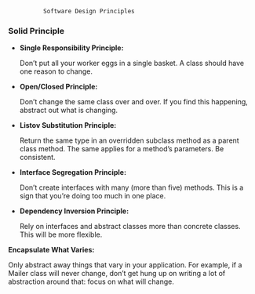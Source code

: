               Software Design Principles

### Solid Principle

- **Single Responsibility Principle:** 

    Don’t put all your worker eggs in a single basket. A class should have one reason to change.


- **Open/Closed Principle:**

   Don’t change the same class over and over. If you find this happening, abstract out what is changing.


- **Listov Substitution Principle:**

   Return the same type in an overridden subclass method as a parent class method. The same applies for a
   method’s parameters. Be consistent.


- **Interface Segregation Principle:**

   Don’t create interfaces with many (more than five) methods. This is a sign that you’re doing too much in
   one place.


- **Dependency Inversion Principle:**

   Rely on interfaces and abstract classes more than concrete classes. This will be more flexible.


**Encapsulate What Varies:**
   
   Only abstract away things that vary in your application. For example, if a Mailer class will never change,
   don’t get hung up on writing a lot of abstraction around that: focus on what will change.


